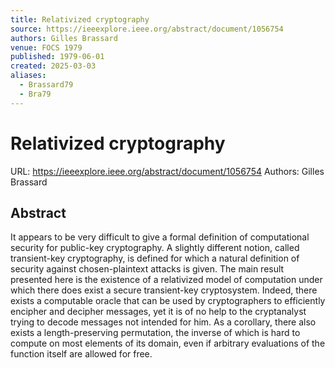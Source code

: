 ```yaml
---
title: Relativized cryptography
source: https://ieeexplore.ieee.org/abstract/document/1056754
authors: Gilles Brassard
venue: FOCS 1979
published: 1979-06-01
created: 2025-03-03
aliases:
  - Brassard79
  - Bra79
---
```

# Relativized cryptography
URL: https://ieeexplore.ieee.org/abstract/document/1056754
Authors: Gilles Brassard

## Abstract
It appears to be very difficult to give a formal definition of computational security for public-key cryptography. A slightly different notion, called transient-key cryptography, is defined for which a natural definition of security against chosen-plaintext attacks is given. The main result presented here is the existence of a relativized model of computation under which there does exist a secure transient-key cryptosystem. Indeed, there exists a computable oracle that can be used by cryptographers to efficiently encipher and decipher messages, yet it is of no help to the cryptanalyst trying to decode messages not intended for him. As a corollary, there also exists a length-preserving permutation, the inverse of which is hard to compute on most elements of its domain, even if arbitrary evaluations of the function itself are allowed for free.